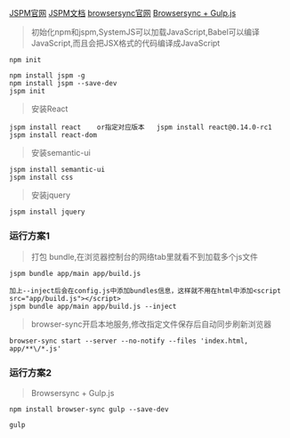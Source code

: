 [JSPM官网](http://jspm.io/)
[JSPM文档](http://jspm.io/docs/getting-started.html)
[browsersync官网](https://browsersync.io/)
[Browsersync + Gulp.js](https://www.browsersync.io/docs/gulp/)

>初始化npm和jspm,SystemJS可以加载JavaScript,Babel可以编译JavaScript,而且会把JSX格式的代码编译成JavaScript

```
npm init

npm install jspm -g
npm install jspm --save-dev
jspm init
```
>安装React

```
jspm install react    or指定对应版本   jspm install react@0.14.0-rc1
jspm install react-dom
```
>安装semantic-ui

```
jspm install semantic-ui
jspm install css
```
>安装jquery

```
jspm install jquery
```

### 运行方案1

>打包 bundle,在浏览器控制台的网络tab里就看不到加载多个js文件

```
jspm bundle app/main app/build.js

加上--inject后会在config.js中添加bundles信息，这样就不用在html中添加<script src="app/build.js"></script>
jspm bundle app/main app/build.js --inject
```
>browser-sync开启本地服务,修改指定文件保存后自动同步刷新浏览器

```
browser-sync start --server --no-notify --files 'index.html, app/**\/*.js'
```

### 运行方案2

>Browsersync + Gulp.js

```
npm install browser-sync gulp --save-dev

gulp
```